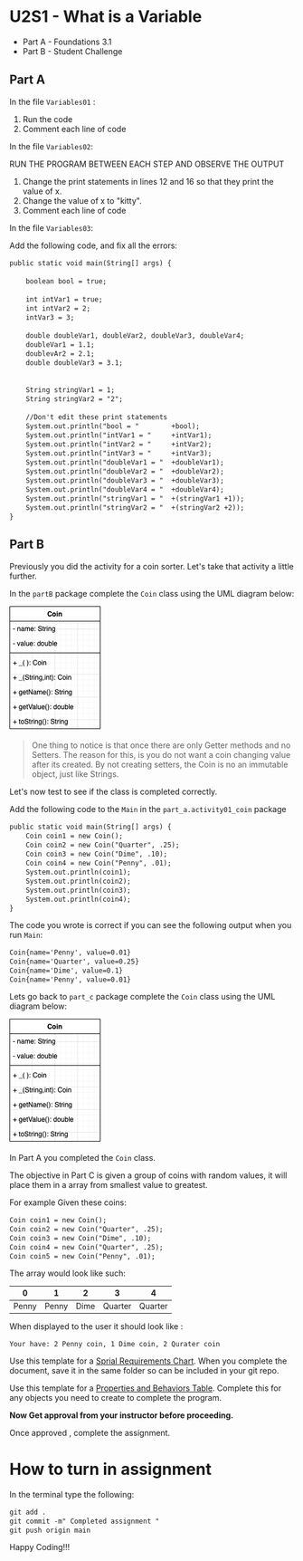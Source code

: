 # U2S1 - What is a Variable

* Part A - Foundations 3.1
* Part B - Student Challenge


## Part A

In the file `Variables01` :
1. Run the code
2. Comment each line of code


In the file `Variables02`:

RUN THE PROGRAM BETWEEN EACH STEP AND OBSERVE THE OUTPUT

1. Change the print statements in lines 12 and 16 so that they print the value of x.
2. Change the value of x to "kitty". 
3. Comment each line of code


In the file `Variables03`:

Add the following code, and fix all the errors:

```
public static void main(String[] args) {

    boolean bool = true;

    int intVar1 = true;
    int intVar2 = 2;
    intVar3 = 3;

    double doubleVar1, doubleVar2, doubleVar3, doubleVar4;
    doubleVar1 = 1.1;
    doublevAr2 = 2.1;
    double doubleVar3 = 3.1;


    String stringVar1 = 1;
    String stringVar2 = "2";

    //Don't edit these print statements
    System.out.println("bool = "        +bool);
    System.out.println("intVar1 = "     +intVar1);
    System.out.println("intVar2 = "     +intVar2);
    System.out.println("intVar3 = "     +intVar3);
    System.out.println("doubleVar1 = "  +doubleVar1);
    System.out.println("doubleVar2 = "  +doubleVar2);
    System.out.println("doubleVar3 = "  +doubleVar3);
    System.out.println("doubleVar4 = "  +doubleVar4);
    System.out.println("stringVar1 = "  +(stringVar1 +1));
    System.out.println("stringVar2 = "  +(stringVar2 +2));
}

```


## Part B
Previously you did the activity for a coin sorter. Let's take that activity a little further.

In the `partB` package complete the `Coin` class using the UML diagram below:

![](./assets/Coin.png)

> One thing to notice is that once there are only Getter methods and no Setters. The reason for this, is you do not want a coin changing value after its created. By not creating setters, the Coin is no an immutable object, just like Strings.

Let's now test to see if the class is completed correctly.

Add the following code to the `Main` in the `part_a.activity01_coin` package

```
public static void main(String[] args) {
    Coin coin1 = new Coin();
    Coin coin2 = new Coin("Quarter", .25);
    Coin coin3 = new Coin("Dime", .10);
    Coin coin4 = new Coin("Penny", .01);
    System.out.println(coin1);
    System.out.println(coin2);
    System.out.println(coin3);
    System.out.println(coin4);
}
``` 

The code you wrote is correct if you can see the following output when you run `Main`:

```
Coin{name='Penny', value=0.01}
Coin{name='Quarter', value=0.25}
Coin{name='Dime', value=0.1}
Coin{name='Penny', value=0.01}
```

Lets go back to `part_c` package complete the `Coin` class using the UML diagram below:

![](./assets/Coin.png)

In Part A you completed the `Coin` class.


The objective in Part C is given a group of coins with random values, it will place them in a array from smallest value to greatest.

For example Given these coins:

```
Coin coin1 = new Coin();
Coin coin2 = new Coin("Quarter", .25);
Coin coin3 = new Coin("Dime", .10);
Coin coin4 = new Coin("Quarter", .25);
Coin coin5 = new Coin("Penny", .01);

```

The array would look like such:

| 0 | 1 | 2 | 3 | 4 | 
|---|---|---|---|---|
| Penny | Penny | Dime | Quarter | Quarter |

When displayed to the user it should look like :

```
Your have: 2 Penny coin, 1 Dime coin, 2 Qurater coin
```

Use this template for a [Sprial Requirements Chart](./documents/SprialRequirementsTemplate.docx). When you complete the document, save it in the same folder so can be included in your git repo.

Use this template for a [Properties and Behaviors Table](./documents/PropsAndBehaviorsTable.docx). Complete this for any objects you need to create to complete the program.

**Now Get approval from your instructor before proceeding.**

Once approved , complete the assignment.


# How to turn in assignment

In the terminal type the following:
```
git add .
git commit -m" Completed assignment "
git push origin main
```
Happy Coding!!!
